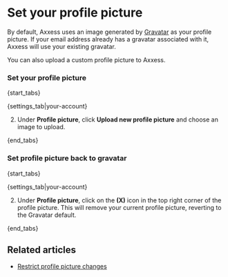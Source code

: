 # Set your profile picture

By default, Axxess uses an image generated by
[Gravatar](https://en.gravatar.com/) as your profile picture.
If your email address already has a gravatar associated with it, Axxess will
use your existing gravatar.

You can also upload a custom profile picture to Axxess.

### Set your profile picture

{start_tabs}

{settings_tab|your-account}

2. Under **Profile picture**, click **Upload new profile picture** and choose an image to upload.

{end_tabs}

### Set profile picture back to gravatar

{start_tabs}

{settings_tab|your-account}

2. Under **Profile picture**, click on the **(X)** icon in the top
right corner of the profile picture.  This will remove your current
profile picture, reverting to the Gravatar default.

{end_tabs}

## Related articles

* [Restrict profile picture changes](/help/restrict-profile-picture-changes)
